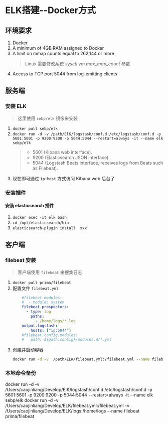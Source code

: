 # ELK搭建--Docker方式
## 环境要求
1. Docker
1. A minimum of 4GB RAM assigned to Docker
1. A limit on mmap counts equal to 262,144 or more
    > Linux 需要修改系统 *sysctl vm.max_map_count* 参数
1. Access to TCP port 5044 from log-emitting clients    
## 服务端
### 安装 ELK
  > 这里使用 `sebp/elk` 镜像来安装
1. `docker pull sebp/elk`
1. `docker run -d -v /path/ElK/logstash/conf.d:/etc/logstash/conf.d -p 5601:5601 -p 9200:9200 -p 5044:5044 --restart=always -it --name elk sebp/elk`    
    > - 5601 (Kibana web interface).
    > - 9200 (Elasticsearch JSON interface).
    > - 5044 (Logstash Beats interface, receives logs from Beats such as Filebeat).
1. 现在即可通过 `ip:host` 方式访问 Kibana web 后台了    

### 安装插件
#### 安装 elasticsearch 插件
1. `docker exec -it elk bash`
1. `cd /opt/elasticsearch/bin`
1. `elasticsearch-plugin install  xxx`

## 客户端
### filebeat 安装    
  > 客户端使用 `filebeat` 来搜集日志
1. `docker pull prima/filebeat`
1. 配置文件 `filebeat.yml`
    ```yml
        #filebeat.modules:
        #  - module: system
        filebeat.prospectors:
          - type: log
            paths:
              - /home/logs/*.log
        output.logstash:
            hosts: ["ip:5044"]
        #filebeat.config.modules:
        #   path: ${path.config}/modules.d/*.yml
    ```
1. 创建并启动容器 
    ```bash
    docker run -d -v  /path/ELK/filebeat.yml:/filebeat.yml --name filebeat prima/filebeat
    ```
    
### 本地命令备份    
docker run -d -v /Users/caojinliang/Develop/ElK/logstash/conf.d:/etc/logstash/conf.d -p 5601:5601 -p 9200:9200 -p 5044:5044 --restart=always -it --name elk sebp/elk
docker run -d -v  /Users/caojinliang/Develop/ELK/filebeat.yml:/filebeat.yml -v /Users/caojinliang/Develop/ELK/logs:/home/logs --name filebeat prima/filebeat

